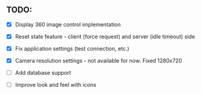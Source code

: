 ## TODO:

- [x] Display 360 image control implementation
- [x] Reset state feature - client (force request) and server (idle timeout) side
- [x] Fix application settings (test connection, etc.)
- [x] Camera resolution settings - not available for now. Fixed 1280x720
- [ ] Add database support
- [ ] Improve look and feel with icons

